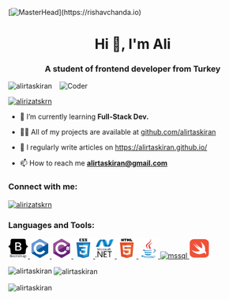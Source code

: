 [![MasterHead](https://1.bp.blogspot.com/-7A4WynwLsM...)](https://rishavchanda.io)
<h1 align="center">Hi 👋, I'm Ali</h1>
<h3 align="center">A student of frontend developer from Turkey</h3>
<img align = "right" alt= "Coder" width="400" src="https://scontent.fsaw2-2.fna.fbcdn.net/v/t39.30808-6/278400769_1206021646895737_4993022541418677238_n.jpg?_nc_cat=111&ccb=1-7&_nc_sid=09cbfe&_nc_ohc=WM4TCApVvnkAX8VCldI&_nc_ht=scontent.fsaw2-2.fna&oh=00_AfDs0LLIJ8iTTV6VMs-Ge9qljicRM8dIR1qb_cvi3K-Hbg&oe=6499FEDF">

<p align="left"> <img src="https://komarev.com/ghpvc/?username=alirtaskiran&label=Profile%20views&color=0e75b6&style=flat" alt="alirtaskiran" /> </p>

<p align="left"> <a href="https://twitter.com/alirizatskrn" target="blank"><img src="https://img.shields.io/twitter/follow/alirizatskrn?logo=twitter&style=for-the-badge" alt="alirizatskrn" /></a> </p>

- 🌱 I’m currently learning **Full-Stack Dev.**

- 👨‍💻 All of my projects are available at [github.com/alirtaskiran](github.com/alirtaskiran)

- 📝 I regularly write articles on https://alirtaskiran.github.io/

- 📫 How to reach me **alirtaskiran@gmail.com**

<h3 align="left">Connect with me:</h3>
<p align="left">
<a href="https://twitter.com/alirizatskrn" target="blank"><img align="center" src="https://raw.githubusercontent.com/rahuldkjain/github-profile-readme-generator/master/src/images/icons/Social/twitter.svg" alt="alirizatskrn" height="30" width="40" /></a>
</p>

<h3 align="left">Languages and Tools:</h3>
<p align="left"> <a href="https://getbootstrap.com" target="_blank" rel="noreferrer"> <img src="https://raw.githubusercontent.com/devicons/devicon/master/icons/bootstrap/bootstrap-plain-wordmark.svg" alt="bootstrap" width="40" height="40"/> </a> <a href="https://www.cprogramming.com/" target="_blank" rel="noreferrer"> <img src="https://raw.githubusercontent.com/devicons/devicon/master/icons/c/c-original.svg" alt="c" width="40" height="40"/> </a> <a href="https://www.w3schools.com/cs/" target="_blank" rel="noreferrer"> <img src="https://raw.githubusercontent.com/devicons/devicon/master/icons/csharp/csharp-original.svg" alt="csharp" width="40" height="40"/> </a> <a href="https://www.w3schools.com/css/" target="_blank" rel="noreferrer"> <img src="https://raw.githubusercontent.com/devicons/devicon/master/icons/css3/css3-original-wordmark.svg" alt="css3" width="40" height="40"/> </a> <a href="https://dotnet.microsoft.com/" target="_blank" rel="noreferrer"> <img src="https://raw.githubusercontent.com/devicons/devicon/master/icons/dot-net/dot-net-original-wordmark.svg" alt="dotnet" width="40" height="40"/> </a> <a href="https://www.w3.org/html/" target="_blank" rel="noreferrer"> <img src="https://raw.githubusercontent.com/devicons/devicon/master/icons/html5/html5-original-wordmark.svg" alt="html5" width="40" height="40"/> </a> <a href="https://www.java.com" target="_blank" rel="noreferrer"> <img src="https://raw.githubusercontent.com/devicons/devicon/master/icons/java/java-original.svg" alt="java" width="40" height="40"/> </a> <a href="https://www.microsoft.com/en-us/sql-server" target="_blank" rel="noreferrer"> <img src="https://www.svgrepo.com/show/303229/microsoft-sql-server-logo.svg" alt="mssql" width="40" height="40"/> </a> <a href="https://developer.apple.com/swift/" target="_blank" rel="noreferrer"> <img src="https://raw.githubusercontent.com/devicons/devicon/master/icons/swift/swift-original.svg" alt="swift" width="40" height="40"/> </a> </p>

<p><img align="left" src="https://github-readme-stats.vercel.app/api/top-langs?username=alirtaskiran&show_icons=true&locale=en&layout=compact" alt="alirtaskiran" /></p>

<p>&nbsp;<img align="center" src="https://github-readme-stats.vercel.app/api?username=alirtaskiran&show_icons=true&locale=en" alt="alirtaskiran" /></p>

<p><img align="center" src="https://github-readme-streak-stats.herokuapp.com/?user=alirtaskiran&" alt="alirtaskiran" /></p>
